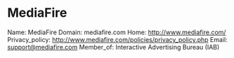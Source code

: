 
# MediaFire

Name: MediaFire
Domain: mediafire.com
Home: http://www.mediafire.com/
Privacy_policy: http://www.mediafire.com/policies/privacy_policy.php
Email: support@mediafire.com
Member_of: Interactive Advertising Bureau (IAB)
